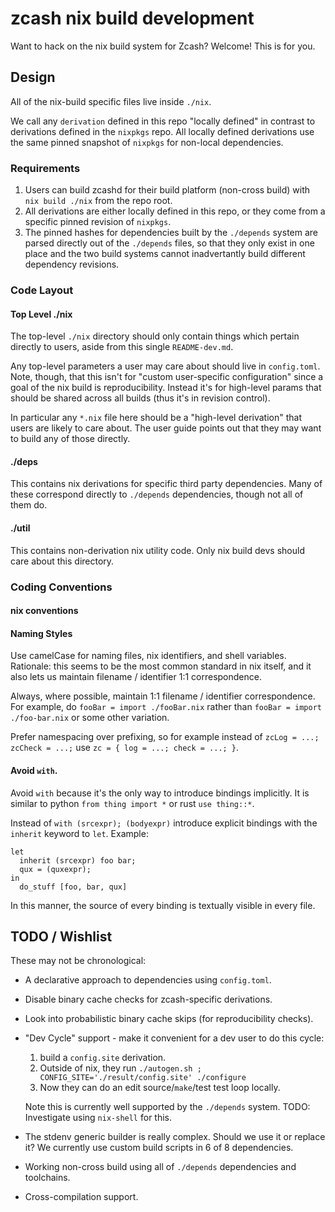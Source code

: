 # zcash nix build development

Want to hack on the nix build system for Zcash? Welcome! This is for you.

## Design

All of the nix-build specific files live inside `./nix`.

We call any `derivation` defined in this repo "locally defined" in contrast to derivations defined in the `nixpkgs` repo. All locally defined derivations use the same pinned snapshot of `nixpkgs` for non-local dependencies.

### Requirements

1. Users can build zcashd for their build platform (non-cross build) with `nix build ./nix` from the repo root.
2. All derivations are either locally defined in this repo, or they come from a specific pinned revision of `nixpkgs`.
3. The pinned hashes for dependencies built by the `./depends` system are parsed directly out of the `./depends` files, so that they only exist in one place and the two build systems cannot inadvertantly build different dependency revisions.

### Code Layout

#### Top Level ./nix

The top-level `./nix` directory should only contain things which pertain directly to users, aside from this single `README-dev.md`.

Any top-level parameters a user may care about should live in `config.toml`. Note, though, that this isn't for "custom user-specific configuration" since a goal of the nix build is reproducibility. Instead it's for high-level params that should be shared across all builds (thus it's in revision control).

In particular any `*.nix` file here should be a "high-level derivation" that users are likely to care about. The user guide points out that they may want to build any of those directly.

#### ./deps

This contains nix derivations for specific third party dependencies. Many of these correspond directly to `./depends` dependencies, though not all of them do.

#### ./util

This contains non-derivation nix utility code. Only nix build devs should care about this directory.

### Coding Conventions

#### nix conventions

#### Naming Styles

Use camelCase for naming files, nix identifiers, and shell variables. Rationale: this seems to be the most common standard in nix itself, and it also lets us maintain filename / identifier 1:1 correspondence.

Always, where possible, maintain 1:1 filename / identifier correspondence. For example, do `fooBar = import ./fooBar.nix` rather than `fooBar = import ./foo-bar.nix` or some other variation.

Prefer namespacing over prefixing, so for example instead of `zcLog = ...; zcCheck = ...;` use `zc = { log = ...; check = ...; }`.

#### Avoid `with`.

Avoid `with` because it's the only way to introduce bindings implicitly. It is similar to python `from thing import *` or rust `use thing::*`.

Instead of `with (srcexpr); (bodyexpr)` introduce explicit bindings with the `inherit` keyword to `let`. Example:

```
let
  inherit (srcexpr) foo bar;
  qux = (quxexpr);
in
  do_stuff [foo, bar, qux]
```

In this manner, the source of every binding is textually visible in every file.

## TODO / Wishlist

These may not be chronological:

- A declarative approach to dependencies using `config.toml`.
- Disable binary cache checks for zcash-specific derivations.
- Look into probabilistic binary cache skips (for reproducibility checks).
- "Dev Cycle" support - make it convenient for a dev user to do this cycle:

  1. build a `config.site` derivation.
  2. Outside of nix, they run `./autogen.sh ; CONFIG_SITE='./result/config.site' ./configure`
  3. Now they can do an edit source/`make`/test test loop locally.

  Note this is currently well supported by the `./depends` system. TODO:
  Investigate using `nix-shell` for this.
- The stdenv generic builder is really complex. Should we use it or
  replace it? We currently use custom build scripts in 6 of 8 dependencies.
- Working non-cross build using all of `./depends` dependencies and toolchains.
- Cross-compilation support.
